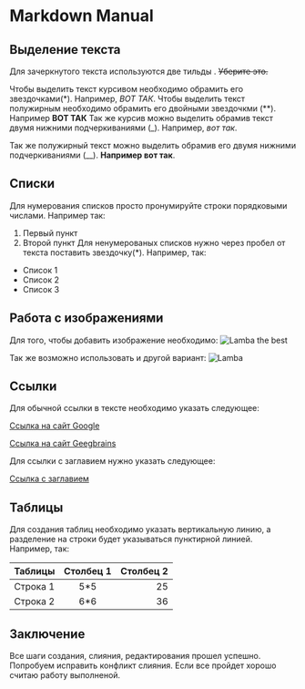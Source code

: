 # Markdown Manual

## Выделение текста 

Для зачеркнутого текста используются две тильды . ~~Уберите это.~~

Чтобы выделить текст курсивом необходимо обрамить его звездочками(*). Например, *ВОТ ТАК*.
Чтобы выделить текст полужирным необходимо обрамить его двойными звездочкми (**). Например **ВОТ ТАК**
Так же курсив можно выделить обрамив текст двумя нижними подчеркиваниями (_). Например, _вот так_.

Так же полужирный текст можно выделить обрамив его двумя нижними подчеркиваниями (__). __Например вот так__.


## Списки

Для нумерования списков просто пронумируйте строки порядковыми числами. Например так:
1. Первый пункт
2. Второй пункт
Для ненумерованых списков нужно через пробел от текста поставить звездочку(*). Например, так:

* Список 1
* Список 2
* Список 3

## Работа с изображениями

Для того, чтобы добавить изображение необходимо:
![Lamba the best](car.jpg)

Так же возможно использовать и другой вариант:
![Lamba](https://get.wallhere.com/photo/1920x1200-px-Lamborghini-McLaren-rain-supercars-1051492.jpg) 



## Ссылки

Для обычной ссылки в тексте необходимо указать следующее:

[Ссылка на сайт Google](https://www.google.com)

[Ссылка на сайт Geegbrains](https://www.gb.ru)
 
Для ссылки с заглавием нужно указать следующее:

[Ссылка с заглавием](https://www.gb.ru "Сайт Geegbrains")


## Таблицы

Для создания таблиц необходимо указать вертикальную линию, а разделение на строки будет указываться пунктирной линией. Например, так:

| Таблицы     | Столбец 1        | Столбец 2 |
| ------------|:----------------:| ---------:|
| Строка 1    |      5*5         |   25      |
| Строка 2    |      6*6         |   36      |


## Заключение
Все шаги создания, слияния, редактирования прошел успешно. Попробуем исправить конфликт слияния. Если все пройдет хорошо считаю работу выполненой.